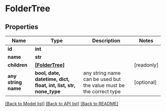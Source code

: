 # FolderTree


## Properties
Name | Type | Description | Notes
------------ | ------------- | ------------- | -------------
**id** | **int** |  | 
**name** | **str** |  | 
**children** | [**[FolderTree]**](FolderTree.md) |  | [readonly] 
**any string name** | **bool, date, datetime, dict, float, int, list, str, none_type** | any string name can be used but the value must be the correct type | [optional]

[[Back to Model list]](../README.md#documentation-for-models) [[Back to API list]](../README.md#documentation-for-api-endpoints) [[Back to README]](../README.md)


